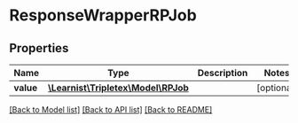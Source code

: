 # ResponseWrapperRPJob

## Properties
Name | Type | Description | Notes
------------ | ------------- | ------------- | -------------
**value** | [**\Learnist\Tripletex\Model\RPJob**](RPJob.md) |  | [optional] 

[[Back to Model list]](../../README.md#documentation-for-models) [[Back to API list]](../../README.md#documentation-for-api-endpoints) [[Back to README]](../../README.md)

